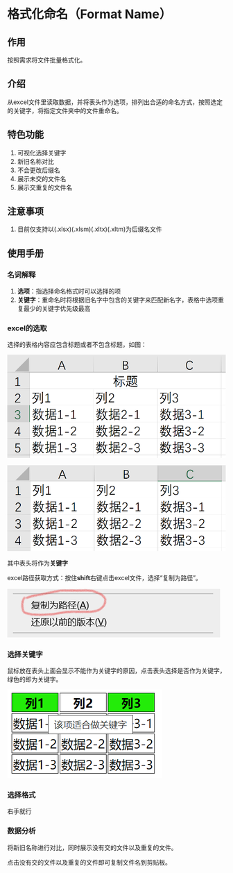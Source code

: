# 格式化命名（Format Name）

## 作用

按照需求将文件批量格式化。

## 介绍

从excel文件里读取数据，并将表头作为选项，排列出合适的命名方式，按照选定的关键字，将指定文件夹中的文件重命名。

## 特色功能

1. 可视化选择关键字
2. 新旧名称对比
3. 不会更改后缀名
4. 展示未交的文件名
5. 展示交重复的文件名


## 注意事项

1. 目前仅支持以(.xlsx)(.xlsm)(.xltx)(.xltm)为后缀名文件

## 使用手册

### 名词解释

1. **选项**：指选择命名格式时可以选择的项
2. **关键字**：重命名时将根据旧名字中包含的关键字来匹配新名字，表格中选项重复最少的关键字优先级最高

### excel的选取

选择的表格内容应包含标题或者不包含标题，如图：

![1](image/1.png)

![2](image/2.png)

其中表头将作为**关键字**

excel路径获取方式：按住**shift**右键点击excel文件，选择“复制为路径”。

![3](image/3.png)

### 选择关键字

鼠标放在表头上面会显示不能作为关键字的原因，点击表头选择是否作为关键字，绿色的即为关键字。

![4](image/4.png)

### 选择格式

右手就行

### 数据分析

将新旧名称进行对比，同时展示没有交的文件以及重复的文件。

点击没有交的文件以及重复的文件即可复制文件名到剪贴板。